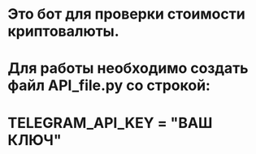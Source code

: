 # Это бот для проверки стоимости криптовалюты. 
# Для работы необходимо создать файл API_file.py со строкой:
# TELEGRAM_API_KEY = "ВАШ КЛЮЧ"
